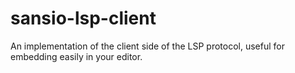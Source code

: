 # sansio-lsp-client

An implementation of the client side of the LSP protocol, useful for embedding
easily in your editor.
